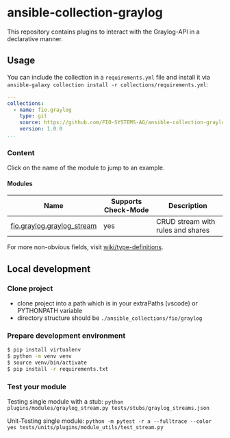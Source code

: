 # ansible-collection-graylog

This repository contains plugins to interact with the Graylog-API in a declarative manner.


## Usage

You can include the collection in a `requirements.yml` file and install it via `ansible-galaxy collection install -r collections/requirements.yml`:
```yaml
---
collections:
  - name: fio.graylog
    type: git
    source: https://github.com/FIO-SYSTEMS-AG/ansible-collection-graylog.git
    version: 1.0.0
...
```

### Content

Click on the name of the module to jump to an example.

#### Modules
Name | Supports Check-Mode | Description
--- | --- | ---
[fio.graylog.graylog_stream](https://github.com/FIO-SYSTEMS-AG/ansible-collection-graylog/blob/main/plugins/modules/graylog_stream.md) | yes | CRUD stream with rules and shares

For more non-obvious fields, visit [wiki/type-definitions](https://github.com/FIO-SYSTEMS-AG/ansible-collection-graylog/wiki/type-definitions).


## Local development


### Clone project

- clone project into a path which is in your extraPaths (vscode) or PYTHONPATH variable
- directory structure should be `./ansible_collections/fio/graylog`


### Prepare development environment

```sh
$ pip install virtualenv
$ python -m venv venv
$ source venv/bin/activate 
$ pip install -r requirements.txt
```


### Test your module


Testing single module with a stub: `python plugins/modules/graylog_stream.py tests/stubs/graylog_streams.json`

Unit-Testing single module: `python -m pytest -r a --fulltrace --color yes tests/units/plugins/module_utils/test_stream.py`

